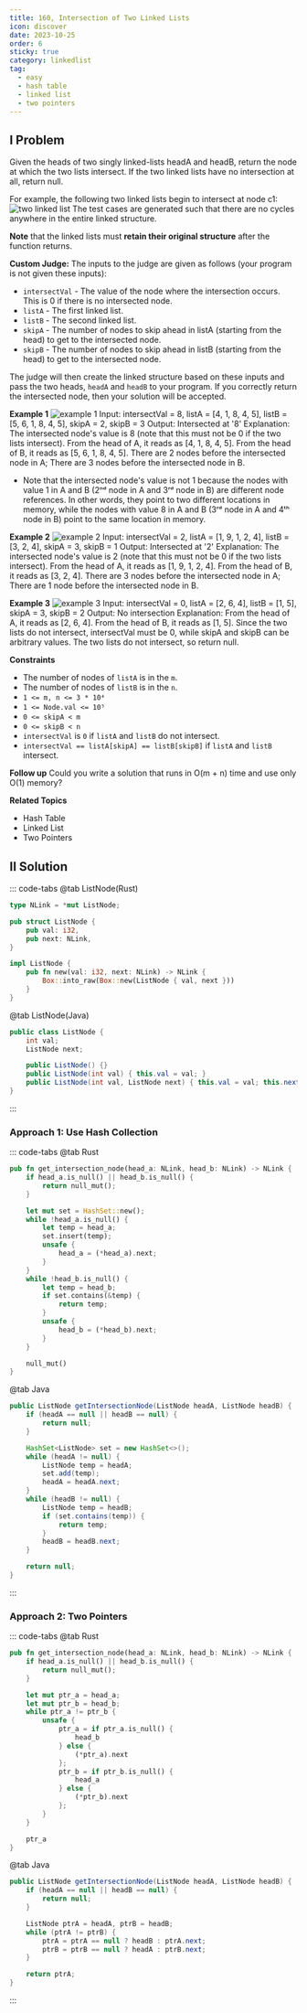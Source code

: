 ```yaml
---
title: 160, Intersection of Two Linked Lists
icon: discover
date: 2023-10-25
order: 6
sticky: true
category: linkedlist
tag: 
  - easy
  - hash table
  - linked list
  - two pointers
---
```


## I Problem
Given the heads of two singly linked-lists headA and headB, return the node at which the two lists intersect. If the two linked lists have no intersection at all, return null.

For example, the following two linked lists begin to intersect at node c1:
![two linked list](../../../../assets/leetcode/two_linked_lists_1_160.png)
The test cases are generated such that there are no cycles anywhere in the entire linked structure.

**Note** that the linked lists must **retain their original structure** after the function returns.

**Custom Judge:**
The inputs to the judge are given as follows (your program is not given these inputs):

- `intersectVal` - The value of the node where the intersection occurs. This is 0 if there is no intersected node.
- `listA` - The first linked list.
- `listB` - The second linked list.
- `skipA` - The number of nodes to skip ahead in listA (starting from the head) to get to the intersected node.
- `skipB` - The number of nodes to skip ahead in listB (starting from the head) to get to the intersected node.

The judge will then create the linked structure based on these inputs and pass the two heads, `headA` and `headB` to your program. If you correctly return the intersected node, then your solution will be accepted.

**Example 1**
![example 1](../../../../assets/leetcode/two_linked_lists_example_1_160.png)
Input: intersectVal = 8, listA = [4, 1, 8, 4, 5], listB = [5, 6, 1, 8, 4, 5], skipA = 2, skipB = 3
Output: Intersected at '8'
Explanation: The intersected node's value is 8 (note that this must not be 0 if the two lists intersect).
From the head of A, it reads as [4, 1, 8, 4, 5]. From the head of B, it reads as [5, 6, 1, 8, 4, 5].
There are 2 nodes before the intersected node in A; There are 3 nodes before the intersected node in B.

- Note that the intersected node's value is not 1 because the nodes with value 1 in A and B (2ⁿᵈ node in A and 3ʳᵈ node in B) are different node references.
In other words, they point to two different locations in memory, while the nodes with value 8 in A and B (3ʳᵈ node in A and 4ᵗʰ node in B) point to the same location in memory.

**Example 2**
![example 2](../../../../assets/leetcode/two_linked_lists_example_2_160.png)
Input: intersectVal = 2, listA = [1, 9, 1, 2, 4], listB = [3, 2, 4], skipA = 3, skipB = 1
Output: Intersected at '2'
Explanation: The intersected node's value is 2 (note that this must not be 0 if the two lists intersect).
From the head of A, it reads as [1, 9, 1, 2, 4]. From the head of B, it reads as [3, 2, 4].
There are 3 nodes before the intersected node in A; There are 1 node before the intersected node in B.

**Example 3**
![example 3](../../../../assets/leetcode/two_linked_lists_example_3_160.png)
Input: intersectVal = 0, listA = [2, 6, 4], listB = [1, 5], skipA = 3, skipB = 2
Output: No intersection
Explanation: From the head of A, it reads as [2, 6, 4]. From the head of B, it reads as [1, 5].
Since the two lists do not intersect, intersectVal must be 0, while skipA and skipB can be arbitrary values.
The two lists do not intersect, so return null.

**Constraints**

- The number of nodes of `listA` is in the `m`.
- The number of nodes of `listB` is in the `n`.
- `1 <= m, n <= 3 * 10⁴`
- `1 <= Node.val <= 10⁵`
- `0 <= skipA < m`
- `0 <= skipB < n`
- `intersectVal` is `0` if `listA` and `listB` do not intersect.
- `intersectVal == listA[skipA] == listB[skipB]` if `listA` and `listB` intersect.

**Follow up**
Could you write a solution that runs in O(m + n) time and use only O(1) memory?

**Related Topics**

- Hash Table
- Linked List
- Two Pointers

## II Solution
::: code-tabs
@tab ListNode(Rust)
```rust
type NLink = *mut ListNode;

pub struct ListNode {
    pub val: i32,
    pub next: NLink,
}

impl ListNode {
    pub fn new(val: i32, next: NLink) -> NLink {
        Box::into_raw(Box::new(ListNode { val, next }))
    }
}
```

@tab ListNode(Java)
```java
public class ListNode {
    int val;
    ListNode next;

    public ListNode() {}
    public ListNode(int val) { this.val = val; }
    public ListNode(int val, ListNode next) { this.val = val; this.next = next; }
}
```
:::

### Approach 1: Use Hash Collection
::: code-tabs
@tab Rust
```rust
pub fn get_intersection_node(head_a: NLink, head_b: NLink) -> NLink {
    if head_a.is_null() || head_b.is_null() {
        return null_mut();
    }

    let mut set = HashSet::new();
    while !head_a.is_null() {
        let temp = head_a;
        set.insert(temp);
        unsafe {
            head_a = (*head_a).next;
        }
    }
    while !head_b.is_null() {
        let temp = head_b;
        if set.contains(&temp) {
            return temp;
        }
        unsafe {
            head_b = (*head_b).next;
        }
    }

    null_mut()
}
```

@tab Java
```java
public ListNode getIntersectionNode(ListNode headA, ListNode headB) {
    if (headA == null || headB == null) {
        return null;
    }

    HashSet<ListNode> set = new HashSet<>();
    while (headA != null) {
        ListNode temp = headA;
        set.add(temp);
        headA = headA.next;
    }
    while (headB != null) {
        ListNode temp = headB;
        if (set.contains(temp)) {
            return temp;
        }
        headB = headB.next;
    }

    return null;
}
```
:::

### Approach 2: Two Pointers
::: code-tabs
@tab Rust
```rust
pub fn get_intersection_node(head_a: NLink, head_b: NLink) -> NLink {
    if head_a.is_null() || head_b.is_null() {
        return null_mut();
    }

    let mut ptr_a = head_a;
    let mut ptr_b = head_b;
    while ptr_a != ptr_b {
        unsafe {
            ptr_a = if ptr_a.is_null() {
                head_b
            } else {
                (*ptr_a).next
            };
            ptr_b = if ptr_b.is_null() {
                head_a
            } else {
                (*ptr_b).next
            };
        }
    }

    ptr_a
}
```

@tab Java
```java
public ListNode getIntersectionNode(ListNode headA, ListNode headB) {
    if (headA == null || headB == null) {
        return null;
    }

    ListNode ptrA = headA, ptrB = headB;
    while (ptrA != ptrB) {
        ptrA = ptrA == null ? headB : ptrA.next;
        ptrB = ptrB == null ? headA : ptrB.next;
    }

    return ptrA;
}
```
:::